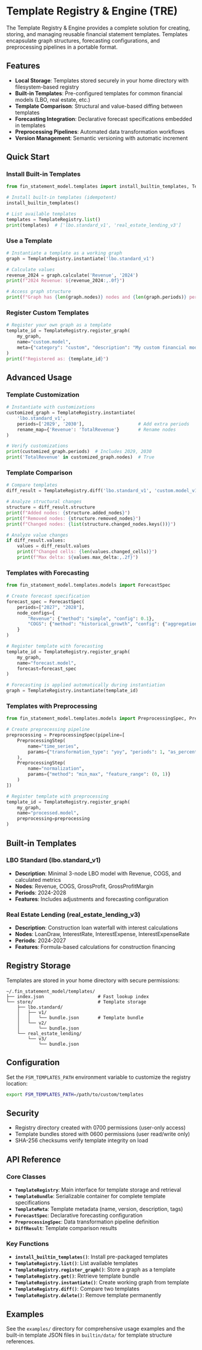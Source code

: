 # Template Registry & Engine (TRE)

The Template Registry & Engine provides a complete solution for creating, storing, and managing reusable financial statement templates. Templates encapsulate graph structures, forecasting configurations, and preprocessing pipelines in a portable format.

## Features

- **Local Storage**: Templates stored securely in your home directory with filesystem-based registry
- **Built-in Templates**: Pre-configured templates for common financial models (LBO, real estate, etc.)
- **Template Comparison**: Structural and value-based diffing between templates
- **Forecasting Integration**: Declarative forecast specifications embedded in templates
- **Preprocessing Pipelines**: Automated data transformation workflows
- **Version Management**: Semantic versioning with automatic increment

## Quick Start

### Install Built-in Templates

```python
from fin_statement_model.templates import install_builtin_templates, TemplateRegistry

# Install built-in templates (idempotent)
install_builtin_templates()

# List available templates
templates = TemplateRegistry.list()
print(templates)  # ['lbo.standard_v1', 'real_estate_lending_v3']
```

### Use a Template

```python
# Instantiate a template as a working graph
graph = TemplateRegistry.instantiate('lbo.standard_v1')

# Calculate values
revenue_2024 = graph.calculate('Revenue', '2024')
print(f"2024 Revenue: ${revenue_2024:,.0f}")

# Access graph structure
print(f"Graph has {len(graph.nodes)} nodes and {len(graph.periods)} periods")
```

### Register Custom Templates

```python
# Register your own graph as a template
template_id = TemplateRegistry.register_graph(
    my_graph,
    name="custom.model",
    meta={"category": "custom", "description": "My custom financial model"}
)
print(f"Registered as: {template_id}")
```

## Advanced Usage

### Template Customization

```python
# Instantiate with customizations
customized_graph = TemplateRegistry.instantiate(
    'lbo.standard_v1',
    periods=['2029', '2030'],                    # Add extra periods
    rename_map={'Revenue': 'TotalRevenue'}       # Rename nodes
)

# Verify customizations
print(customized_graph.periods)  # Includes 2029, 2030
print('TotalRevenue' in customized_graph.nodes)  # True
```

### Template Comparison

```python
# Compare templates
diff_result = TemplateRegistry.diff('lbo.standard_v1', 'custom.model_v1')

# Analyze structural changes
structure = diff_result.structure
print(f"Added nodes: {structure.added_nodes}")
print(f"Removed nodes: {structure.removed_nodes}")
print(f"Changed nodes: {list(structure.changed_nodes.keys())}")

# Analyze value changes
if diff_result.values:
    values = diff_result.values
    print(f"Changed cells: {len(values.changed_cells)}")
    print(f"Max delta: ${values.max_delta:,.2f}")
```

### Templates with Forecasting

```python
from fin_statement_model.templates.models import ForecastSpec

# Create forecast specification
forecast_spec = ForecastSpec(
    periods=["2027", "2028"],
    node_configs={
        "Revenue": {"method": "simple", "config": 0.1},
        "COGS": {"method": "historical_growth", "config": {"aggregation": "mean"}}
    }
)

# Register template with forecasting
template_id = TemplateRegistry.register_graph(
    my_graph,
    name="forecast.model",
    forecast=forecast_spec
)

# Forecasting is applied automatically during instantiation
graph = TemplateRegistry.instantiate(template_id)
```

### Templates with Preprocessing

```python
from fin_statement_model.templates.models import PreprocessingSpec, PreprocessingStep

# Create preprocessing pipeline
preprocessing = PreprocessingSpec(pipeline=[
    PreprocessingStep(
        name="time_series",
        params={"transformation_type": "yoy", "periods": 1, "as_percent": True}
    ),
    PreprocessingStep(
        name="normalization", 
        params={"method": "min_max", "feature_range": (0, 1)}
    )
])

# Register template with preprocessing
template_id = TemplateRegistry.register_graph(
    my_graph,
    name="processed.model",
    preprocessing=preprocessing
)
```

## Built-in Templates

### LBO Standard (lbo.standard_v1)
- **Description**: Minimal 3-node LBO model with Revenue, COGS, and calculated metrics
- **Nodes**: Revenue, COGS, GrossProfit, GrossProfitMargin
- **Periods**: 2024-2028
- **Features**: Includes adjustments and forecasting configuration

### Real Estate Lending (real_estate_lending_v3)
- **Description**: Construction loan waterfall with interest calculations
- **Nodes**: LoanDraw, InterestRate, InterestExpense, InterestExpenseRate
- **Periods**: 2024-2027
- **Features**: Formula-based calculations for construction financing

## Registry Storage

Templates are stored in your home directory with secure permissions:

```
~/.fin_statement_model/templates/
├── index.json                    # Fast lookup index
└── store/                        # Template storage
    ├── lbo.standard/
    │   ├── v1/
    │   │   └── bundle.json       # Template bundle
    │   └── v2/
    │       └── bundle.json
    └── real_estate_lending/
        └── v3/
            └── bundle.json
```

## Configuration

Set the `FSM_TEMPLATES_PATH` environment variable to customize the registry location:

```bash
export FSM_TEMPLATES_PATH=/path/to/custom/templates
```

## Security

- Registry directory created with 0700 permissions (user-only access)
- Template bundles stored with 0600 permissions (user read/write only)
- SHA-256 checksums verify template integrity on load

## API Reference

### Core Classes

- **`TemplateRegistry`**: Main interface for template storage and retrieval
- **`TemplateBundle`**: Serializable container for complete template specifications
- **`TemplateMeta`**: Template metadata (name, version, description, tags)
- **`ForecastSpec`**: Declarative forecasting configuration
- **`PreprocessingSpec`**: Data transformation pipeline definition
- **`DiffResult`**: Template comparison results

### Key Functions

- **`install_builtin_templates()`**: Install pre-packaged templates
- **`TemplateRegistry.list()`**: List available templates
- **`TemplateRegistry.register_graph()`**: Store a graph as a template
- **`TemplateRegistry.get()`**: Retrieve template bundle
- **`TemplateRegistry.instantiate()`**: Create working graph from template
- **`TemplateRegistry.diff()`**: Compare two templates
- **`TemplateRegistry.delete()`**: Remove template permanently

## Examples

See the `examples/` directory for comprehensive usage examples and the built-in template JSON files in `builtin/data/` for template structure references.